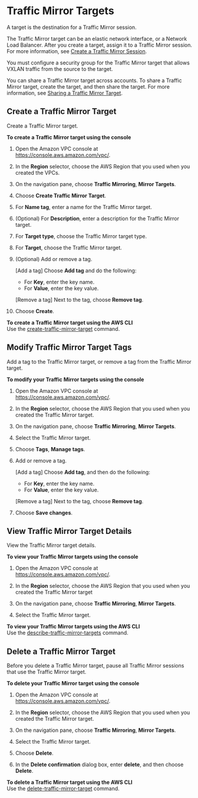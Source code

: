 # Traffic Mirror Targets<a name="traffic-mirroring-target"></a>

A target is the destination for a Traffic Mirror session\.

The Traffic Mirror target can be an elastic network interface, or a Network Load Balancer\. After you create a target, assign it to a Traffic Mirror session\. For more information, see [Create a Traffic Mirror Session](traffic-mirroring-session.md#create-traffic-mirroring-session)\.

You must configure a security group for the Traffic Mirror target that allows VXLAN traffic from the source to the target\.

You can share a Traffic Mirror target across accounts\. To share a Traffic Mirror target, create the target, and then share the target\. For more information, see [Sharing a Traffic Mirror Target](cross-account-traffic-mirroring-targets.md#tm-sharing)\.

## Create a Traffic Mirror Target<a name="create-traffic-mirroring-target"></a>

Create a Traffic Mirror target\.

**To create a Traffic Mirror target using the console**

1. Open the Amazon VPC console at [https://console\.aws\.amazon\.com/vpc/](https://console.aws.amazon.com/vpc/)\.

1. In the **Region** selector, choose the AWS Region that you used when you created the VPCs\.

1. On the navigation pane, choose **Traffic Mirroring**, **Mirror Targets**\.

1. Choose **Create Traffic Mirror Target**\.

1. For **Name tag**, enter a name for the Traffic Mirror target\.

1. \(Optional\) For **Description**, enter a description for the Traffic Mirror target\.

1. For **Target type**, choose the Traffic Mirror target type\.

1. For **Target**, choose the Traffic Mirror target\.

1. \(Optional\) Add or remove a tag\.

   \[Add a tag\] Choose **Add tag** and do the following:
   + For **Key**, enter the key name\.
   + For **Value**, enter the key value\.

   \[Remove a tag\] Next to the tag, choose **Remove tag**\.

1. Choose **Create**\.

**To create a Traffic Mirror target using the AWS CLI**  
Use the [create\-traffic\-mirror\-target](https://docs.aws.amazon.com/cli/latest/reference/ec2/create-traffic-mirror-target.html) command\.

## Modify Traffic Mirror Target Tags<a name="modify-traffic-mirroring-targets"></a>

Add a tag to the Traffic Mirror target, or remove a tag from the Traffic Mirror target\.

**To modify your Traffic Mirror targets using the console**

1. Open the Amazon VPC console at [https://console\.aws\.amazon\.com/vpc/](https://console.aws.amazon.com/vpc/)\.

1. In the **Region** selector, choose the AWS Region that you used when you created the Traffic Mirror target\.

1. On the navigation pane, choose **Traffic Mirroring**, **Mirror Targets**\.

1. Select the Traffic Mirror target\.

1. Choose **Tags**, **Manage tags**\.

1. Add or remove a tag\.

   \[Add a tag\] Choose **Add tag**, and then do the following:
   + For **Key**, enter the key name\.
   + For **Value**, enter the key value\.

   \[Remove a tag\] Next to the tag, choose **Remove tag**\.

1. Choose **Save changes**\.

## View Traffic Mirror Target Details<a name="view-traffic-mirroring-targets"></a>

View the Traffic Mirror target details\.

**To view your Traffic Mirror targets using the console**

1. Open the Amazon VPC console at [https://console\.aws\.amazon\.com/vpc/](https://console.aws.amazon.com/vpc/)\.

1. In the **Region** selector, choose the AWS Region that you used when you created the Traffic Mirror target

1. On the navigation pane, choose **Traffic Mirroring**, **Mirror Targets**\.

1. Select the Traffic Mirror target\.

**To view your Traffic Mirror targets using the AWS CLI**  
Use the [describe\-traffic\-mirror\-targets](https://docs.aws.amazon.com/cli/latest/reference/ec2/describe-traffic-mirror-targets.html) command\.

## Delete a Traffic Mirror Target<a name="delete-traffic-mirroring-target"></a>

Before you delete a Traffic Mirror target, pause all Traffic Mirror sessions that use the Traffic Mirror target\.

**To delete your Traffic Mirror target using the console**

1. Open the Amazon VPC console at [https://console\.aws\.amazon\.com/vpc/](https://console.aws.amazon.com/vpc/)\.

1. In the **Region** selector, choose the AWS Region that you used when you created the Traffic Mirror target\.

1. On the navigation pane, choose **Traffic Mirroring**, **Mirror Targets**\.

1. Select the Traffic Mirror target\.

1. Choose **Delete**\.

1. In the **Delete confirmation** dialog box, enter **delete**, and then choose **Delete**\.

**To delete a Traffic Mirror target using the AWS CLI**  
Use the [delete\-traffic\-mirror\-target](https://docs.aws.amazon.com/cli/latest/reference/ec2/delete-traffic-mirror-target.html) command\.